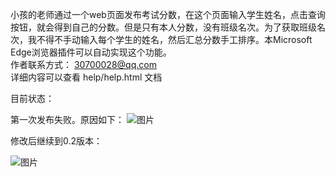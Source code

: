 小孩的老师通过一个web页面发布考试分数，在这个页面输入学生姓名，点击查询按钮，就会得到自己的分数。但是只有本人分数，没有班级名次。为了获取班级名次，我不得不手动输入每个学生的姓名，然后汇总分数手工排序。本Microsoft Edge浏览器插件可以自动实现这个功能。  
作者联系方式： 30700028@qq.com  
详细内容可以查看 help/help.html 文档

目前状态：

第一次发布失败。原因如下：
![图片](https://github.com/user-attachments/assets/0c3f34e4-ede6-4ee5-be27-e5ae15c03244)


修改后继续到0.2版本：

![图片](https://github.com/user-attachments/assets/a4190a28-1049-4b06-9d2a-5d230003f83a)




